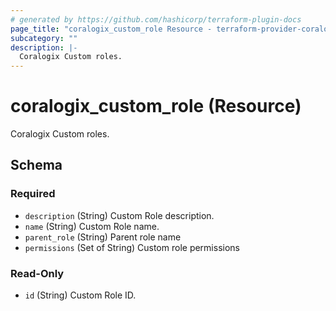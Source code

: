 ```yaml
---
# generated by https://github.com/hashicorp/terraform-plugin-docs
page_title: "coralogix_custom_role Resource - terraform-provider-coralogix"
subcategory: ""
description: |-
  Coralogix Custom roles.
---
```


# coralogix_custom_role (Resource)

Coralogix Custom roles.



<!-- schema generated by tfplugindocs -->
## Schema

### Required

- `description` (String) Custom Role description.
- `name` (String) Custom Role name.
- `parent_role` (String) Parent role name
- `permissions` (Set of String) Custom role permissions

### Read-Only

- `id` (String) Custom Role ID.
